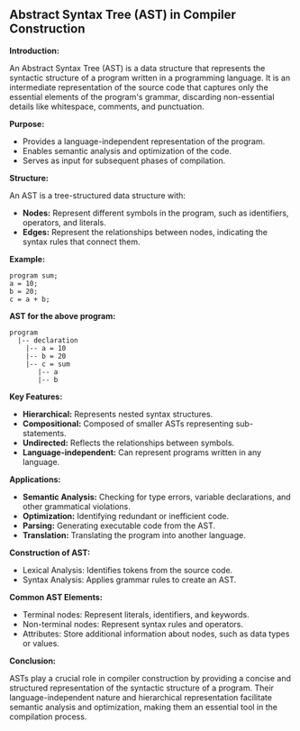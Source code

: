 ## Abstract Syntax Tree (AST) in Compiler Construction

**Introduction:**

An Abstract Syntax Tree (AST) is a data structure that represents the syntactic structure of a program written in a programming language. It is an intermediate representation of the source code that captures only the essential elements of the program's grammar, discarding non-essential details like whitespace, comments, and punctuation.


**Purpose:**

- Provides a language-independent representation of the program.
- Enables semantic analysis and optimization of the code.
- Serves as input for subsequent phases of compilation.


**Structure:**

An AST is a tree-structured data structure with:

- **Nodes:** Represent different symbols in the program, such as identifiers, operators, and literals.
- **Edges:** Represent the relationships between nodes, indicating the syntax rules that connect them.


**Example:**

```
program sum;
a = 10;
b = 20;
c = a + b;
```

**AST for the above program:**

```
program
  |-- declaration
    |-- a = 10
    |-- b = 20
    |-- c = sum
       |-- a
       |-- b
```


**Key Features:**

- **Hierarchical:** Represents nested syntax structures.
- **Compositional:** Composed of smaller ASTs representing sub-statements.
- **Undirected:** Reflects the relationships between symbols.
- **Language-independent:** Can represent programs written in any language.


**Applications:**

- **Semantic Analysis:** Checking for type errors, variable declarations, and other grammatical violations.
- **Optimization:** Identifying redundant or inefficient code.
- **Parsing:** Generating executable code from the AST.
- **Translation:** Translating the program into another language.


**Construction of AST:**

- Lexical Analysis: Identifies tokens from the source code.
- Syntax Analysis: Applies grammar rules to create an AST.


**Common AST Elements:**

- Terminal nodes: Represent literals, identifiers, and keywords.
- Non-terminal nodes: Represent syntax rules and operators.
- Attributes: Store additional information about nodes, such as data types or values.


**Conclusion:**

ASTs play a crucial role in compiler construction by providing a concise and structured representation of the syntactic structure of a program. Their language-independent nature and hierarchical representation facilitate semantic analysis and optimization, making them an essential tool in the compilation process.